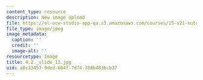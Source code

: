 ```yaml
---
content_type: resource
description: New image Upload
file: https://ol-ocw-studio-app-qa.s3.amazonaws.com/courses/15-s21-nuts-and-bolts-of-business-plans-january-iap-2014/a0c334579ded604f7d74788b4836cb37_4.2._slide_13.jpg
file_type: image/jpeg
image_metadata:
  caption: ''
  credit: ''
  image-alt: ''
resourcetype: Image
title: 4.2._slide_13.jpg
uid: a0c33457-9ded-604f-7d74-788b4836cb37
---
```

